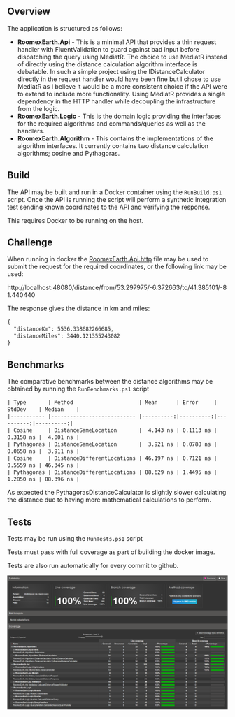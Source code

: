## Overview

The application is structured as follows:

* **RoomexEarth.Api** - This is a minimal API that provides a thin request handler with FluentValidation to guard against bad input before dispatching the query using MediatR. The choice to use MediatR instead of directly using the distance calculation algorithm interface is debatable. In such a simple project using the IDistanceCalculator directly in the request handler would have been fine but I chose to use MediatR as I believe it would be a more consistent choice if the API were to extend to include more functionality. Using MediatR provides a single dependency in the HTTP handler while decoupling the infrastructure from the logic.
* **RoomexEarth.Logic** - This is the domain logic providing the interfaces for the required algorithms and commands/queries as well as the handlers.
* **RoomexEarth.Algorithm** - This contains the implementations of the algorithm interfaces. It currently contains two distance calculation algorithms; cosine and Pythagoras.


## Build

The API may be built and run in a Docker container using the `RunBuild.ps1` script.
Once the API is running the script will perform a synthetic integration test sending known coordinates to the API and verifying the response.

This requires Docker to be running on the host.


## Challenge

When running in docker the [RoomexEarth.Api.http](RoomexEarth.Api/RoomexEarth.Api.http) file may be used to submit the request for the required coordinates, or the following link may be used:

http://localhost:48080/distance/from/53.297975/-6.372663/to/41.385101/-81.440440

The response gives the distance in km and miles:

```
{
  "distanceKm": 5536.338682266685,
  "distanceMiles": 3440.121355243082
}
```

## Benchmarks

The comparative benchmarks between the distance algorithms may be obtained by running the `RunBenchmarks.ps1` script
```
| Type       | Method                     | Mean      | Error     | StdDev    | Median    |
|----------- |--------------------------- |----------:|----------:|----------:|----------:|
| Cosine     | DistanceSameLocation       |  4.143 ns | 0.1113 ns | 0.3158 ns |  4.001 ns |
| Pythagoras | DistanceSameLocation       |  3.921 ns | 0.0788 ns | 0.0658 ns |  3.911 ns |
| Cosine     | DistanceDifferentLocations | 46.197 ns | 0.7121 ns | 0.5559 ns | 46.345 ns |
| Pythagoras | DistanceDifferentLocations | 88.629 ns | 1.4495 ns | 1.2850 ns | 88.396 ns |
```

As expected the PythagorasDistanceCalculator is slightly slower calculating the distance due to having more mathematical calculations to perform.


## Tests

Tests may be run using the `RunTests.ps1` script

Tests must pass with full coverage as part of building the docker image.

Tests are also run automatically for every commit to github.

![Test Coverage](Tests.png)
